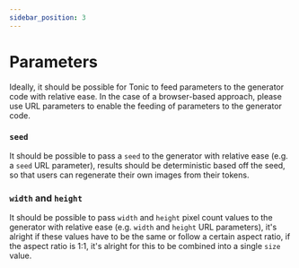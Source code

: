 ```yaml
---
sidebar_position: 3
---
```


# Parameters

Ideally, it should be possible for Tonic to feed parameters to the generator code with relative ease. In the case of a browser-based approach, please use URL parameters to enable the feeding of parameters to the generator code.

### `seed`

It should be possible to pass a `seed` to the generator with relative ease (e.g. a `seed` URL parameter), results should be deterministic based off the seed, so that users can regenerate their own images from their tokens.

### `width` and `height`

It should be possible to pass `width` and `height` pixel count values to the generator with relative ease (e.g. `width` and `height` URL parameters), it's alright if these values have to be the same or follow a certain aspect ratio, if the aspect ratio is 1:1, it's alright for this to be combined into a single `size` value.